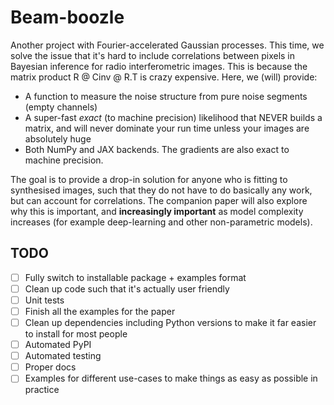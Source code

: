 # Beam-boozle

Another project with Fourier-accelerated Gaussian processes. This time, we solve the issue that it's hard to include correlations between pixels in Bayesian inference for radio interferometric images. This is because the matrix product R @ Cinv @ R.T is crazy expensive. Here, we (will) provide:

- A function to measure the noise structure from pure noise segments (empty channels)
- A super-fast _exact_ (to machine precision) likelihood that NEVER builds a matrix, and will never dominate your run time unless your images are absolutely huge
- Both NumPy and JAX backends. The gradients are also exact to machine precision.

The goal is to provide a drop-in solution for anyone who is fitting to synthesised images, such that they do not have to do basically any work, but can account for correlations. The companion paper will also explore why this is important, and **increasingly important** as model complexity increases (for example deep-learning and other non-parametric models).

## TODO

- [ ] Fully switch to installable package + examples format
- [ ] Clean up code such that it's actually user friendly
- [ ] Unit tests
- [ ] Finish all the examples for the paper
- [ ] Clean up dependencies including Python versions to make it far easier to install for most people
- [ ] Automated PyPI
- [ ] Automated testing
- [ ] Proper docs
- [ ] Examples for different use-cases to make things as easy as possible in practice
